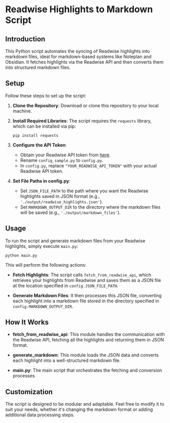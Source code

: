 # Readwise Highlights to Markdown Script

## Introduction
This Python script automates the syncing of Readwise highlights into markdown files, ideal for markdown-based systems like Noteplan and Obsidian. It fetches highlights via the Readwise API and then converts them into structured markdown files.

## Setup
Follow these steps to set up the script:

1. **Clone the Repository**: Download or clone this repository to your local machine.

2. **Install Required Libraries**: The script requires the `requests` library, which can be installed via pip:
   ```
   pip install requests
   ```

3. **Configure the API Token**:
   - Obtain your Readwise API token from [here](https://readwise.io/access_token).
   - Rename `config_sample.py` to `config.py`.
   - In `config.py`, replace `"YOUR_READWISE_API_TOKEN"` with your actual Readwise API token.

4. **Set File Paths in config.py**:
   - Set `JSON_FILE_PATH` to the path where you want the Readwise highlights saved in JSON format (e.g., `'./output/readwise_highlights.json'`).
   - Set `MARKDOWN_OUTPUT_DIR` to the directory where the markdown files will be saved (e.g., `'./output/markdown_files'`).

## Usage
To run the script and generate markdown files from your Readwise highlights, simply execute `main.py`:

```
python main.py
```

This will perform the following actions:

- **Fetch Highlights**: The script calls `fetch_from_readwise_api`, which retrieves your highlights from Readwise and saves them as a JSON file at the location specified in `config.JSON_FILE_PATH`.

- **Generate Markdown Files**: It then processes this JSON file, converting each highlight into a markdown file stored in the directory specified in `config.MARKDOWN_OUTPUT_DIR`.

## How It Works
- **fetch_from_readwise_api**: This module handles the communication with the Readwise API, fetching all the highlights and returning them in JSON format.

- **generate_markdown**: This module loads the JSON data and converts each highlight into a well-structured markdown file.

- **main.py**: The main script that orchestrates the fetching and conversion processes.

## Customization
The script is designed to be modular and adaptable. Feel free to modify it to suit your needs, whether it's changing the markdown format or adding additional data processing steps.